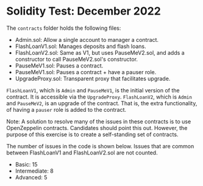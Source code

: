 # Solidity Test: December 2022

The ```contracts``` folder holds the following files:

* Admin.sol: Allow a single account to manager a contract.
* FlashLoanV1.sol: Manages deposits and flash loans.
* FlashLoanV2.sol: Same as V1, but uses PauseMeV2.sol, and adds a constructor to call PauseMeV2.sol's constructor.
* PauseMeV1.sol: Pauses a contract.
* PauseMeV1.sol: Pauses a contract + have a pauser role.
* UpgradeProxy.sol: Transparent proxy that facilitates upgrade.

```FlashLoanV1```, which is ```Admin``` and ```PauseMeV1```, is the initial version of the
contract. It is accessible via the ```UpgradeProxy```. ```FlashLoanV2```, which is ```Admin```
and ```PauseMeV2```, is an upgrade of the contract. That is, the extra functionality,
of having a ```pauser``` role is added to the contract.

Note: A solution to resolve many of the issues in these contracts
is to use OpenZeppelin contracts. Candidates should point this out.
However, the purpose of this exercise is to create a self-standing
set of contracts.

The number of issues in the code is shown below. Issues that are common
between FlashLoanV1 and FlashLoanV2.sol are not counted.

* Basic: 15
* Intermediate: 8
* Advanced: 5